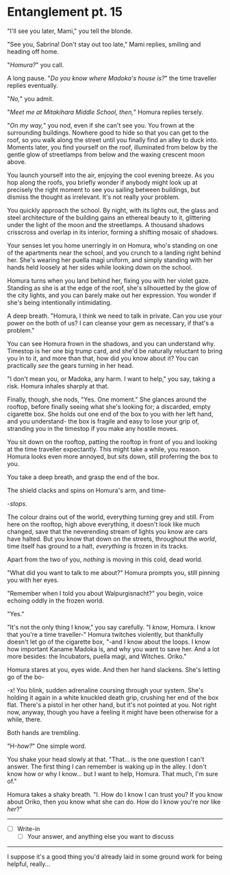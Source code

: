 # Entanglement pt. 15

"I'll see you later, Mami," you tell the blonde.

"See you, Sabrina! Don't stay out too late," Mami replies, smiling and heading off home.

"*Homura?*" you call.

A long pause. "*Do you know where Madoka's house is?*" the time traveller replies eventually.

"*No,*" you admit.

"*Meet me at Mitakihara Middle School, then,*" Homura replies tersely.

"*On my way,*" you nod, even if she can't see you. You frown at the surrounding buildings. Nowhere good to hide so that you can get to the roof, so you walk along the street until you finally find an alley to duck into. Moments later, you find yourself on the roof, illuminated from below by the gentle glow of streetlamps from below and the waxing crescent moon above.

You launch yourself into the air, enjoying the cool evening breeze. As you hop along the roofs, you briefly wonder if anybody might look up at precisely the right moment to see you sailing between buildings, but dismiss the thought as irrelevant. It's not really your problem.

You quickly approach the school. By night, with its lights out, the glass and steel architecture of the building gains an ethereal beauty to it, glittering under the light of the moon and the streetlamps. A thousand shadows crisscross and overlap in its interior, forming a shifting mosaic of shadows.

Your senses let you home unerringly in on Homura, who's standing on one of the apartments near the school, and you crunch to a landing right behind her. She's wearing her puella magi uniform, and simply standing with her hands held loosely at her sides while looking down on the school.

Homura turns when you land behind her, fixing you with her violet gaze. Standing as she is at the edge of the roof, she's silhouetted by the glow of the city lights, and you can barely make out her expression. You wonder if she's being intentionally intimidating.

A deep breath. "Homura, I think we need to talk in private. Can you use your power on the both of us? I can cleanse your gem as necessary, if that's a problem."

You can see Homura frown in the shadows, and you can understand why. Timestop is her one big trump card, and she'd be naturally reluctant to bring you in to it, and more than that, how did you know about it? You can practically *see* the gears turning in her head.

"I don't mean you, or Madoka, any harm. I want to help," you say, taking a risk. Homura inhales sharply at that.

Finally, though, she nods, "Yes. One moment." She glances around the rooftop, before finally seeing what she's looking for; a discarded, empty cigarette box. She holds out one end of the box to you with her left hand, and you understand- the box is fragile and easy to lose your grip of, stranding you in the timestop if you make any hostile moves.

You sit down on the rooftop, patting the rooftop in front of you and looking at the time traveller expectantly. This might take a while, you reason. Homura looks even more annoyed, but sits down, still proferring the box to you.

You take a deep breath, and grasp the end of the box.

The shield clacks and spins on Homura's arm, and time-

-*stops.*​

The colour drains out of the world, everything turning grey and still. From here on the rooftop, high above everything, it doesn't look like much changed, save that the neverending stream of lights you know are cars have halted. But you know that down on the streets, throughout the *world*, time itself has ground to a halt, *everything* is frozen in its tracks.

Apart from the two of you, *nothing* is moving in this cold, dead world.

"What did you want to talk to me about?" Homura prompts you, still pinning you with her eyes.

"Remember when I told you about Walpurgisnacht?" you begin, voice echoing oddly in the frozen world.

"Yes."

"It's not the only thing I know," you say carefully. "I *know*, Homura. I know that you're a time traveller-" Homura twitches violently, but thankfully doesn't let go of the cigarette box, "-and I know about the loops. I know how important Kaname Madoka is, and why you want to save her. And a lot more besides: the Incubators, puella magi, and Witches. Oriko."

Homura stares at you, eyes wide. And then her hand slackens. She's letting go of the bo-

-x! You blink, sudden adrenaline coursing through your system. She's holding it again in a white knuckled death grip, crushing her end of the box flat. There's a pistol in her other hand, but it's not pointed at you. Not right now, anyway, though you have a feeling it might have been otherwise for a while, there.

Both hands are trembling.

"H-*how?*" One simple word.

You shake your head slowly at that. "That... is the one question I can't answer. The first thing I can remember is waking up in the alley. I don't know how or why I know\... but I want to help, Homura. That much, I'm sure of."

Homura takes a shaky breath. "I. How do I know I can trust you? If you know about Oriko, then you know what she can do. How do I know you're nor like *her*?"

---

- [ ] Write-in
  - [ ] Your answer, and anything else you want to discuss

---

I suppose it's a good thing you'd already laid in some ground work for being helpful, really...
